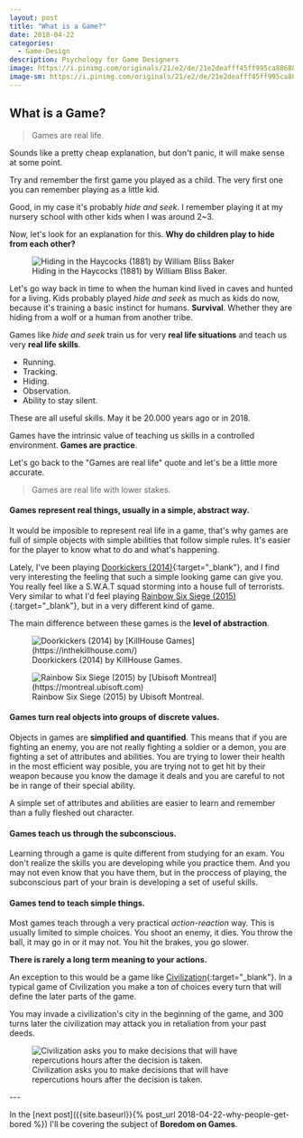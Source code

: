 ```yaml
---
layout: post
title: "What is a Game?"
date: 2018-04-22
categories:
  - Game-Design
description: Psychology for Game Designers
image: https://i.pinimg.com/originals/21/e2/de/21e2deafff45ff995ca88688fefc0896.jpg
image-sm: https://i.pinimg.com/originals/21/e2/de/21e2deafff45ff995ca88688fefc0896.jpg
---
```


## What is a Game?

> Games are real life.

Sounds like a pretty cheap explanation, but don't panic, it will make sense at some point.

Try and remember the first game you played as a child. The very first one you can remember playing as a little kid.

Good, in my case it's probably *hide and seek*. I remember playing it at my nursery school with other kids when I was around 2~3.

Now, let's look for an explanation for this. **Why do children play to hide from each other?**

<figure>
  <img src="https://upload.wikimedia.org/wikipedia/commons/thumb/f/fd/Hiding_in_the_Haycocks_%281881%29_by_William_Bliss_Baker.jpg/800px-Hiding_in_the_Haycocks_%281881%29_by_William_Bliss_Baker.jpg" alt="Hiding in the Haycocks (1881) by William Bliss Baker"/>
  <figcaption>Hiding in the Haycocks (1881) by William Bliss Baker.</figcaption>
</figure>

Let's go way back in time to when the human kind lived in caves and hunted for a living. Kids probably played *hide and seek* as much as kids do now, because it's training a basic instinct for humans. **Survival**. Whether they are hiding from a wolf or a human from another tribe.

Games like *hide and seek* train us for very **real life situations** and teach us very **real life skills**.

* Running.
* Tracking.
* Hiding.
* Observation.
* Ability to stay silent.

These are all useful skills. May it be 20.000 years ago or in 2018.

Games have the intrinsic value of teaching us skills in a controlled environment. **Games are practice**.

Let's go back to the "Games are real life" quote and let's be a little more accurate.

> Games are real life with lower stakes.

#### Games represent real things, usually in a simple, abstract way.

It would be imposible to represent real life in a game, that's why games are full of simple objects with simple abilities that follow simple rules. It's easier for the player to know what to do and what's happening.

Lately, I've been playing [Doorkickers (2014)](https://store.steampowered.com/app/248610/Door_Kickers){:target="_blank"}, and I find very interesting the feeling that such a simple looking game can give you. You really feel like a S.W.A.T squad storming into a house full of terrorists. Very similar to what I'd feel playing [Rainbow Six Siege (2015)](https://store.steampowered.com/app/359550/Tom_Clancys_Rainbow_Six_Siege/){:target="_blank"}, but in a very different kind of game.

The main difference between these games is the **level of abstraction**.


<figure>
  <img src="https://www.pcgamesn.com/sites/default/files/door%20kickers%20alpha%208%20alsdn.png" alt="Doorkickers (2014) by [KillHouse Games](https://inthekillhouse.com/)"/>
  <figcaption>Doorkickers (2014) by KillHouse Games.</figcaption>
</figure>

<figure>
  <img src="https://www.instant-gaming.com/images/products/406/screenshot/406-4.jpg" alt="Rainbow Six Siege (2015) by [Ubisoft Montreal](https://montreal.ubisoft.com)"/>
  <figcaption>Rainbow Six Siege (2015) by Ubisoft Montreal.</figcaption>
</figure>

#### Games turn real objects into groups of discrete values.

Objects in games are **simplified and quantified**. This means that if you are fighting an enemy, you are not really fighting a soldier or a demon, you are fighting a set of attributes and abilities.
You are trying to lower their health in the most efficient way posible, you are trying not to get hit by their weapon because you know the damage it deals and you are careful to not be in range of their special ability.

A simple set of attributes and abilities are easier to learn and remember than a fully fleshed out character.

#### Games teach us through the subconscious.

Learning through a game is quite different from studying for an exam. You don't realize the skills you are developing while you practice them. And you may not even know that you have them, but in the proccess of playing, the subconscious part of your brain is developing a set of useful skills.

#### Games tend to teach simple things.

Most games teach through a very practical *action-reaction* way. This is usually limited to simple choices.
You shoot an enemy, it dies. You throw the ball, it may go in or it may not. You hit the brakes, you go slower.

**There is rarely a long term meaning to your actions.**

An exception to this would be a game like [Civilization](https://civilization.com/){:target="_blank"}. In a typical game of Civilization you make a ton of choices every turn that will define the later parts of the game.

You may invade a civilization's city in the beginning of the game, and 300 turns later the civilization may attack you in retaliation from your past deeds.

<figure>
  <img src="https://cdn.gamer-network.net/2015/articles/1/8/6/3/5/5/3/civilization-6-strategies-early-mid-late-game-phases-4879-1476986313718.jpg/EG11/thumbnail/1200x630/format/jpg/1864787.jpg" alt="Civilization asks you to make decisions that will have repercutions hours after the decision is taken."/>
  <figcaption>Civilization asks you to make decisions that will have repercutions hours after the decision is taken.</figcaption>
</figure>
---

In the [next post]({{site.baseurl}}{% post_url 2018-04-22-why-people-get-bored %}) I'll be covering the subject of **Boredom on Games**.